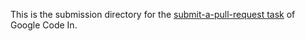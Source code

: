 This is the submission directory for the [submit-a-pull-request task](https://github.com/zulip/zulip-gci/blob/master/tasks/2017/submit-a-pull-request.md) of Google Code In.